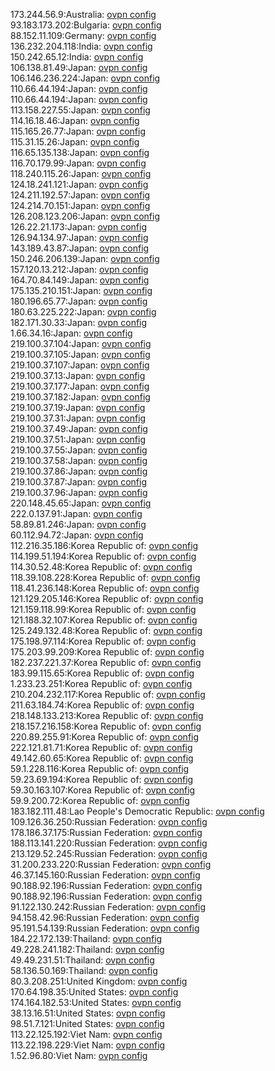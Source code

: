 173.244.56.9:Australia: [ovpn config](vpn/173_244_56_9.ovpn)  
93.183.173.202:Bulgaria: [ovpn config](vpn/93_183_173_202.ovpn)  
88.152.11.109:Germany: [ovpn config](vpn/88_152_11_109.ovpn)  
136.232.204.118:India: [ovpn config](vpn/136_232_204_118.ovpn)  
150.242.65.12:India: [ovpn config](vpn/150_242_65_12.ovpn)  
106.138.81.49:Japan: [ovpn config](vpn/106_138_81_49.ovpn)  
106.146.236.224:Japan: [ovpn config](vpn/106_146_236_224.ovpn)  
110.66.44.194:Japan: [ovpn config](vpn/110_66_44_194.ovpn)  
110.66.44.194:Japan: [ovpn config](vpn/110_66_44_194.ovpn)  
113.158.227.55:Japan: [ovpn config](vpn/113_158_227_55.ovpn)  
114.16.18.46:Japan: [ovpn config](vpn/114_16_18_46.ovpn)  
115.165.26.77:Japan: [ovpn config](vpn/115_165_26_77.ovpn)  
115.31.15.26:Japan: [ovpn config](vpn/115_31_15_26.ovpn)  
116.65.135.138:Japan: [ovpn config](vpn/116_65_135_138.ovpn)  
116.70.179.99:Japan: [ovpn config](vpn/116_70_179_99.ovpn)  
118.240.115.26:Japan: [ovpn config](vpn/118_240_115_26.ovpn)  
124.18.241.121:Japan: [ovpn config](vpn/124_18_241_121.ovpn)  
124.211.192.57:Japan: [ovpn config](vpn/124_211_192_57.ovpn)  
124.214.70.151:Japan: [ovpn config](vpn/124_214_70_151.ovpn)  
126.208.123.206:Japan: [ovpn config](vpn/126_208_123_206.ovpn)  
126.22.21.173:Japan: [ovpn config](vpn/126_22_21_173.ovpn)  
126.94.134.97:Japan: [ovpn config](vpn/126_94_134_97.ovpn)  
143.189.43.87:Japan: [ovpn config](vpn/143_189_43_87.ovpn)  
150.246.206.139:Japan: [ovpn config](vpn/150_246_206_139.ovpn)  
157.120.13.212:Japan: [ovpn config](vpn/157_120_13_212.ovpn)  
164.70.84.149:Japan: [ovpn config](vpn/164_70_84_149.ovpn)  
175.135.210.151:Japan: [ovpn config](vpn/175_135_210_151.ovpn)  
180.196.65.77:Japan: [ovpn config](vpn/180_196_65_77.ovpn)  
180.63.225.222:Japan: [ovpn config](vpn/180_63_225_222.ovpn)  
182.171.30.33:Japan: [ovpn config](vpn/182_171_30_33.ovpn)  
1.66.34.16:Japan: [ovpn config](vpn/1_66_34_16.ovpn)  
219.100.37.104:Japan: [ovpn config](vpn/219_100_37_104.ovpn)  
219.100.37.105:Japan: [ovpn config](vpn/219_100_37_105.ovpn)  
219.100.37.107:Japan: [ovpn config](vpn/219_100_37_107.ovpn)  
219.100.37.13:Japan: [ovpn config](vpn/219_100_37_13.ovpn)  
219.100.37.177:Japan: [ovpn config](vpn/219_100_37_177.ovpn)  
219.100.37.182:Japan: [ovpn config](vpn/219_100_37_182.ovpn)  
219.100.37.19:Japan: [ovpn config](vpn/219_100_37_19.ovpn)  
219.100.37.31:Japan: [ovpn config](vpn/219_100_37_31.ovpn)  
219.100.37.49:Japan: [ovpn config](vpn/219_100_37_49.ovpn)  
219.100.37.51:Japan: [ovpn config](vpn/219_100_37_51.ovpn)  
219.100.37.55:Japan: [ovpn config](vpn/219_100_37_55.ovpn)  
219.100.37.58:Japan: [ovpn config](vpn/219_100_37_58.ovpn)  
219.100.37.86:Japan: [ovpn config](vpn/219_100_37_86.ovpn)  
219.100.37.87:Japan: [ovpn config](vpn/219_100_37_87.ovpn)  
219.100.37.96:Japan: [ovpn config](vpn/219_100_37_96.ovpn)  
220.148.45.65:Japan: [ovpn config](vpn/220_148_45_65.ovpn)  
222.0.137.91:Japan: [ovpn config](vpn/222_0_137_91.ovpn)  
58.89.81.246:Japan: [ovpn config](vpn/58_89_81_246.ovpn)  
60.112.94.72:Japan: [ovpn config](vpn/60_112_94_72.ovpn)  
112.216.35.186:Korea Republic of: [ovpn config](vpn/112_216_35_186.ovpn)  
114.199.51.194:Korea Republic of: [ovpn config](vpn/114_199_51_194.ovpn)  
114.30.52.48:Korea Republic of: [ovpn config](vpn/114_30_52_48.ovpn)  
118.39.108.228:Korea Republic of: [ovpn config](vpn/118_39_108_228.ovpn)  
118.41.236.148:Korea Republic of: [ovpn config](vpn/118_41_236_148.ovpn)  
121.129.205.146:Korea Republic of: [ovpn config](vpn/121_129_205_146.ovpn)  
121.159.118.99:Korea Republic of: [ovpn config](vpn/121_159_118_99.ovpn)  
121.188.32.107:Korea Republic of: [ovpn config](vpn/121_188_32_107.ovpn)  
125.249.132.48:Korea Republic of: [ovpn config](vpn/125_249_132_48.ovpn)  
175.198.97.114:Korea Republic of: [ovpn config](vpn/175_198_97_114.ovpn)  
175.203.99.209:Korea Republic of: [ovpn config](vpn/175_203_99_209.ovpn)  
182.237.221.37:Korea Republic of: [ovpn config](vpn/182_237_221_37.ovpn)  
183.99.115.65:Korea Republic of: [ovpn config](vpn/183_99_115_65.ovpn)  
1.233.23.251:Korea Republic of: [ovpn config](vpn/1_233_23_251.ovpn)  
210.204.232.117:Korea Republic of: [ovpn config](vpn/210_204_232_117.ovpn)  
211.63.184.74:Korea Republic of: [ovpn config](vpn/211_63_184_74.ovpn)  
218.148.133.213:Korea Republic of: [ovpn config](vpn/218_148_133_213.ovpn)  
218.157.216.158:Korea Republic of: [ovpn config](vpn/218_157_216_158.ovpn)  
220.89.255.91:Korea Republic of: [ovpn config](vpn/220_89_255_91.ovpn)  
222.121.81.71:Korea Republic of: [ovpn config](vpn/222_121_81_71.ovpn)  
49.142.60.65:Korea Republic of: [ovpn config](vpn/49_142_60_65.ovpn)  
59.1.228.116:Korea Republic of: [ovpn config](vpn/59_1_228_116.ovpn)  
59.23.69.194:Korea Republic of: [ovpn config](vpn/59_23_69_194.ovpn)  
59.30.163.107:Korea Republic of: [ovpn config](vpn/59_30_163_107.ovpn)  
59.9.200.72:Korea Republic of: [ovpn config](vpn/59_9_200_72.ovpn)  
183.182.111.48:Lao People's Democratic Republic: [ovpn config](vpn/183_182_111_48.ovpn)  
109.126.36.250:Russian Federation: [ovpn config](vpn/109_126_36_250.ovpn)  
178.186.37.175:Russian Federation: [ovpn config](vpn/178_186_37_175.ovpn)  
188.113.141.220:Russian Federation: [ovpn config](vpn/188_113_141_220.ovpn)  
213.129.52.245:Russian Federation: [ovpn config](vpn/213_129_52_245.ovpn)  
31.200.233.220:Russian Federation: [ovpn config](vpn/31_200_233_220.ovpn)  
46.37.145.160:Russian Federation: [ovpn config](vpn/46_37_145_160.ovpn)  
90.188.92.196:Russian Federation: [ovpn config](vpn/90_188_92_196.ovpn)  
90.188.92.196:Russian Federation: [ovpn config](vpn/90_188_92_196.ovpn)  
91.122.130.242:Russian Federation: [ovpn config](vpn/91_122_130_242.ovpn)  
94.158.42.96:Russian Federation: [ovpn config](vpn/94_158_42_96.ovpn)  
95.191.54.139:Russian Federation: [ovpn config](vpn/95_191_54_139.ovpn)  
184.22.172.139:Thailand: [ovpn config](vpn/184_22_172_139.ovpn)  
49.228.241.182:Thailand: [ovpn config](vpn/49_228_241_182.ovpn)  
49.49.231.51:Thailand: [ovpn config](vpn/49_49_231_51.ovpn)  
58.136.50.169:Thailand: [ovpn config](vpn/58_136_50_169.ovpn)  
80.3.208.251:United Kingdom: [ovpn config](vpn/80_3_208_251.ovpn)  
170.64.198.35:United States: [ovpn config](vpn/170_64_198_35.ovpn)  
174.164.182.53:United States: [ovpn config](vpn/174_164_182_53.ovpn)  
38.13.16.51:United States: [ovpn config](vpn/38_13_16_51.ovpn)  
98.51.7.121:United States: [ovpn config](vpn/98_51_7_121.ovpn)  
113.22.125.192:Viet Nam: [ovpn config](vpn/113_22_125_192.ovpn)  
113.22.198.229:Viet Nam: [ovpn config](vpn/113_22_198_229.ovpn)  
1.52.96.80:Viet Nam: [ovpn config](vpn/1_52_96_80.ovpn)  
